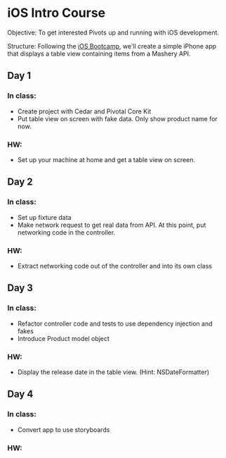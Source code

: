 # iOS Intro Course

Objective: To get interested Pivots up and running with iOS development.

Structure: Following the [iOS Bootcamp](https://docs.google.com/a/pivotallabs.com/document/d/1UPvx3GW5htqxrvWSeC8WYYhTqL1a4pWNIhZ5M5jboG0/edit?hl=en_US), we'll create a simple iPhone app that displays a table view containing items from a Mashery API.


## Day 1

### In class:
 - Create project with Cedar and Pivotal Core Kit
 - Put table view on screen with fake data. Only show product name for now.

### HW:
 - Set up your machine at home and get a table view on screen.



## Day 2

### In class:
 - Set up fixture data
 - Make network request to get real data from API. At this point, put networking code in the controller.

### HW:
 - Extract networking code out of the controller and into its own class



## Day 3

### In class:
 - Refactor controller code and tests to use dependency injection and fakes
 - Introduce Product model object

### HW:
 - Display the release date in the table view. (Hint: NSDateFormatter)



## Day 4

### In class:
 - Convert app to use storyboards

### HW:



